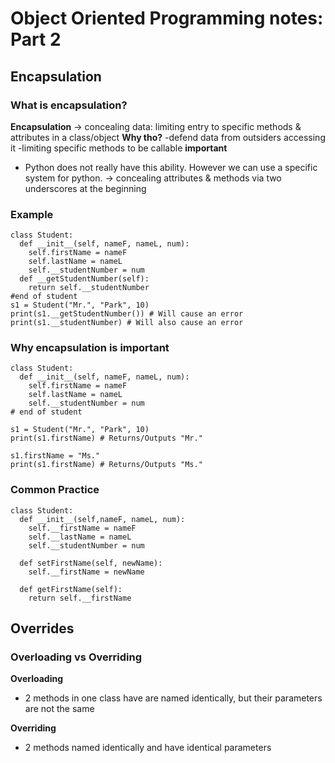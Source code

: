 # Object Oriented Programming notes: Part 2
## Encapsulation 
### What is encapsulation?
**Encapsulation** -> concealing data: limiting entry to specific methods & attributes in a class/object
**Why tho?**
-defend data from outsiders accessing it
-limiting specific methods to be callable 
**important**
+ Python does not really have this ability. However we can use a specific system for python. -> concealing attributes & methods via two underscores at the beginning

### Example 
```
class Student: 
  def __init__(self, nameF, nameL, num):
    self.firstName = nameF
    self.lastName = nameL 
    self.__studentNumber = num 
  def __getStudentNumber(self):
    return self.__studentNumber
#end of student 
s1 = Student("Mr.", "Park", 10)
print(s1.__getStudentNumber()) # Will cause an error 
print(s1.__studentNumber) # Will also cause an error 
```
### Why encapsulation is important 
``` 
class Student: 
  def __init__(self, nameF, nameL, num):
    self.firstName = nameF
    self.lastName = nameL
    self.__studentNumber = num 
# end of student 

s1 = Student("Mr.", "Park", 10) 
print(s1.firstName) # Returns/Outputs "Mr."

s1.firstName = "Ms."
print(s1.firstName) # Returns/Outputs "Ms."
```
### Common Practice 
```
class Student: 
  def __init__(self,nameF, nameL, num):
    self.__firstName = nameF
    self.__lastName = nameL
    self.__studentNumber = num 
    
  def setFirstName(self, newName):
    self.__firstName = newName 
    
  def getFirstName(self):
    return self.__firstName 
```    
## Overrides
### Overloading vs Overriding 

**Overloading** 
+ 2 methods in one class have are named identically, but their parameters are not the same 

**Overriding**
+ 2 methods named identically and have identical parameters

